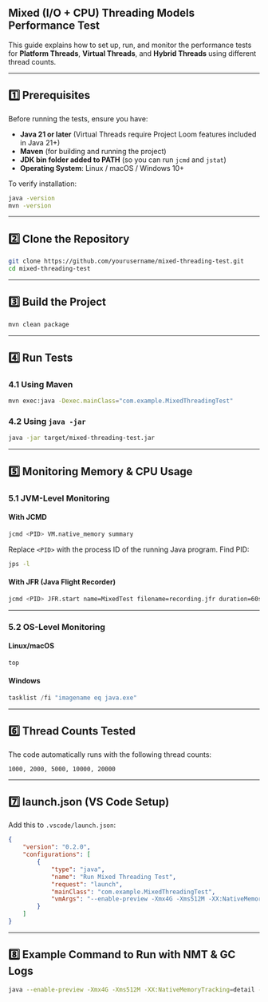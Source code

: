 ## Mixed (I/O + CPU) Threading Models Performance Test

This guide explains how to set up, run, and monitor the performance tests for **Platform Threads**, **Virtual Threads**, and **Hybrid Threads** using different thread counts.

---

## 1️⃣ Prerequisites

Before running the tests, ensure you have:

* **Java 21 or later** (Virtual Threads require Project Loom features included in Java 21+)
* **Maven** (for building and running the project)
* **JDK bin folder added to PATH** (so you can run `jcmd` and `jstat`)
* **Operating System**: Linux / macOS / Windows 10+

To verify installation:

```bash
java -version
mvn -version
```

---

## 2️⃣ Clone the Repository

```bash
git clone https://github.com/yourusername/mixed-threading-test.git
cd mixed-threading-test
```

---

## 3️⃣ Build the Project

```bash
mvn clean package
```

---

## 4️⃣ Run Tests

### 4.1 Using Maven

```bash
mvn exec:java -Dexec.mainClass="com.example.MixedThreadingTest"
```

### 4.2 Using `java -jar`

```bash
java -jar target/mixed-threading-test.jar
```

---

## 5️⃣ Monitoring Memory & CPU Usage

### 5.1 JVM-Level Monitoring

#### With **JCMD**

```bash
jcmd <PID> VM.native_memory summary
```

Replace `<PID>` with the process ID of the running Java program.
Find PID:

```bash
jps -l
```

#### With **JFR** (Java Flight Recorder)

```bash
jcmd <PID> JFR.start name=MixedTest filename=recording.jfr duration=60s
```

---

### 5.2 OS-Level Monitoring

#### Linux/macOS

```bash
top
```

#### Windows

```powershell
tasklist /fi "imagename eq java.exe"
```

---

## 6️⃣ Thread Counts Tested

The code automatically runs with the following thread counts:

```
1000, 2000, 5000, 10000, 20000
```

---

## 7️⃣ launch.json (VS Code Setup)

Add this to `.vscode/launch.json`:

```json
{
    "version": "0.2.0",
    "configurations": [
        {
            "type": "java",
            "name": "Run Mixed Threading Test",
            "request": "launch",
            "mainClass": "com.example.MixedThreadingTest",
            "vmArgs": "--enable-preview -Xmx4G -Xms512M -XX:NativeMemoryTracking=detail"
        }
    ]
}
```

---

## 8️⃣ Example Command to Run with NMT & GC Logs

```bash
java --enable-preview -Xmx4G -Xms512M -XX:NativeMemoryTracking=detail -XX:+UnlockDiagnosticVMOptions -XX:+PrintGCDetails -jar target/mixed-threading-test.jar
```
